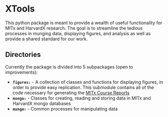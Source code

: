 # XTools

This python package is meant to provide a wealth of useful functionality for MITx and HarvardX research. The goal is to streamline the tedious processes in munging data, displaying figures, and analysis as well as provide a shared standard for our work.

## Directories
Currently the package is divided into 5 subpackages (open to improvements):

- <strong><code>figures:</code></strong> - A collection of classes and functions for displaying figures, in order to provide easy replication. This submodule contains all of the code necessary for generating the [MITx Course Reports](http://web.mit.edu/ir/mitx/reports.html)
- <strong><code>mongo:</code></strong> - Classes for creating, reading and storing data in MITx and HarvardX mongo databases
- <strong><code>munge:</code></strong> - Common processes for manipulating data